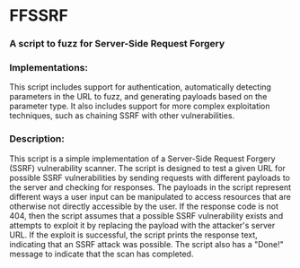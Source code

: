 # FFSSRF
### A script to fuzz for Server-Side Request Forgery
### Implementations:
This script includes support for authentication, automatically detecting parameters in the URL to fuzz, and generating payloads based on the parameter type. It also includes support for more complex exploitation techniques, such as chaining SSRF with other vulnerabilities.
### Description:
This script is a simple implementation of a Server-Side Request Forgery (SSRF) vulnerability scanner. The script is designed to test a given URL for possible SSRF vulnerabilities by sending requests with different payloads to the server and checking for responses. The payloads in the script represent different ways a user input can be manipulated to access resources that are otherwise not directly accessible by the user. If the response code is not 404, then the script assumes that a possible SSRF vulnerability exists and attempts to exploit it by replacing the payload with the attacker's server URL. If the exploit is successful, the script prints the response text, indicating that an SSRF attack was possible. The script also has a "Done!" message to indicate that the scan has completed.
